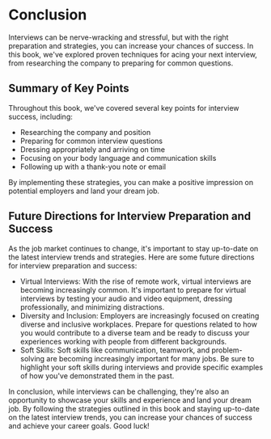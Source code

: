 # Conclusion

Interviews can be nerve-wracking and stressful, but with the right preparation and strategies, you can increase your chances of success. In this book, we've explored proven techniques for acing your next interview, from researching the company to preparing for common questions.

Summary of Key Points
---------------------

Throughout this book, we've covered several key points for interview success, including:

* Researching the company and position
* Preparing for common interview questions
* Dressing appropriately and arriving on time
* Focusing on your body language and communication skills
* Following up with a thank-you note or email

By implementing these strategies, you can make a positive impression on potential employers and land your dream job.

Future Directions for Interview Preparation and Success
-------------------------------------------------------

As the job market continues to change, it's important to stay up-to-date on the latest interview trends and strategies. Here are some future directions for interview preparation and success:

* Virtual Interviews: With the rise of remote work, virtual interviews are becoming increasingly common. It's important to prepare for virtual interviews by testing your audio and video equipment, dressing professionally, and minimizing distractions.
* Diversity and Inclusion: Employers are increasingly focused on creating diverse and inclusive workplaces. Prepare for questions related to how you would contribute to a diverse team and be ready to discuss your experiences working with people from different backgrounds.
* Soft Skills: Soft skills like communication, teamwork, and problem-solving are becoming increasingly important for many jobs. Be sure to highlight your soft skills during interviews and provide specific examples of how you've demonstrated them in the past.

In conclusion, while interviews can be challenging, they're also an opportunity to showcase your skills and experience and land your dream job. By following the strategies outlined in this book and staying up-to-date on the latest interview trends, you can increase your chances of success and achieve your career goals. Good luck!